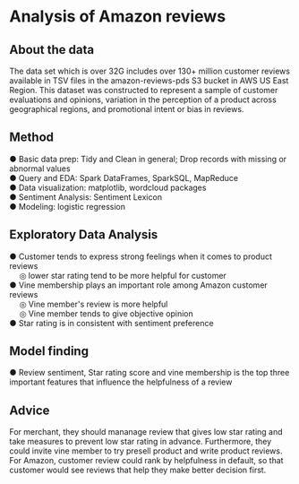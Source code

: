 # Analysis of Amazon reviews

## About the data
The data set which is over 32G includes over 130+ million customer reviews available in TSV files in the amazon-reviews-pds S3 bucket in AWS US East Region. This dataset was constructed to represent a sample of customer evaluations and opinions, variation in the perception of a product across geographical regions, and promotional intent or bias in reviews. 

## Method
● Basic data prep: Tidy and Clean in general; Drop records with missing or abnormal values     
● Query and EDA: Spark DataFrames, SparkSQL, MapReduce  
● Data visualization: matplotlib, wordcloud packages  
● Sentiment Analysis: Sentiment Lexicon  
● Modeling: logistic regression  

## Exploratory Data Analysis
● Customer tends to express strong feelings when it comes to product reviews  
&emsp; ◎ lower star rating tend to be more helpful for customer  
● Vine membership plays an important role among Amazon customer reviews  
&emsp; ◎ Vine member's review is more helpful  
&emsp; ◎ Vine member tends to give objective opinion  
● Star rating is in consistent with sentiment preference  

## Model finding
● Review sentiment, Star rating score and vine membership is the top three important features that influence the helpfulness of a review

## Advice
For merchant, they should mananage review that gives low star rating and take measures to prevent low star rating in advance. Furthermore, they could invite vine member to try presell product and write product reviews.   
For Amazon, customer review could rank by helpfulness in default, so that customer would see reviews that help they make better decision first.
